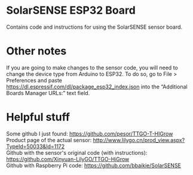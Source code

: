# SolarSENSE ESP32 Board
 Contains code and instructions for using the SolarSENSE sensor board.

# Other notes

If you are going to make changes to the sensor code, you will need to change the device type from Arduino to ESP32. To do so, go to File > Preferences and paste https://dl.espressif.com/dl/package_esp32_index.json into the “Additional Boards Manager URLs:” text field. 

# Helpful stuff

Some github I just found: https://github.com/pesor/TTGO-T-HIGrow  
Product page of the actual sensor: http://www.lilygo.cn/prod_view.aspx?TypeId=50033&Id=1172  
Github with the sensor's original code (with instructions): https://github.com/Xinyuan-LilyGO/TTGO-HiGrow  
Github with Raspberry Pi code: https://github.com/bbaikie/SolarSENSE